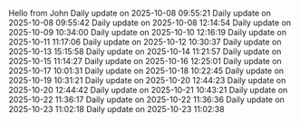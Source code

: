 ﻿Hello from John
Daily update on 2025-10-08 09:55:21
Daily update on 2025-10-08 09:55:42
Daily update on 2025-10-08 12:14:54
Daily update on 2025-10-09 10:34:00
Daily update on 2025-10-10 12:16:19
Daily update on 2025-10-11 11:17:06
Daily update on 2025-10-12 10:30:37
Daily update on 2025-10-13 15:15:58
Daily update on 2025-10-14 11:21:57
Daily update on 2025-10-15 11:14:27
Daily update on 2025-10-16 12:25:01
Daily update on 2025-10-17 10:01:31
Daily update on 2025-10-18 10:22:45
Daily update on 2025-10-19 10:31:21
Daily update on 2025-10-20 12:44:23
Daily update on 2025-10-20 12:44:42
Daily update on 2025-10-21 10:43:21
Daily update on 2025-10-22 11:36:17
Daily update on 2025-10-22 11:36:36
Daily update on 2025-10-23 11:02:18
Daily update on 2025-10-23 11:02:38
